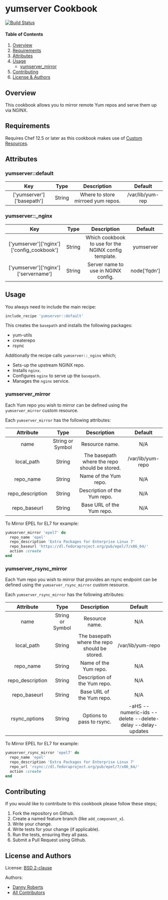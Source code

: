 # yumserver Cookbook
[![Build Status](https://travis-ci.org/kemra102/yumserver-cookbook.svg?branch=master)](https://travis-ci.org/kemra102/yumserver-cookbook)

#### Table of Contents

1. [Overview](#overview)
2. [Requirements](#requirements)
3. [Attributes](#attributes)
4. [Usage](#usage)
    * [yumserver_mirror](#yumserver_mirror)
5. [Contributing](#contributing)
6. [License & Authors](#license-and-authors)

## Overview

This cookbook allows you to mirror remote Yum repos and serve them up via NGINX.

## Requirements

Requires Chef 12.5 or later as this cookbook makes use of [Custom Resources](https://www.chef.io/blog/2015/10/08/chef-client-12-5-released/).

## Attributes

### yumserver::default
| Key                       | Type   | Description                       | Default          |
|:-------------------------:|:------:|:---------------------------------:|:----------------:|
| ['yumserver']['basepath'] | String | Where to store mirroed yum repos. | /var/lib/yum-rep |

### yumserver::_nginx
| Key                                       | Type   | Description                                          | Default      |
|:-----------------------------------------:|:------:|:----------------------------------------------------:|:------------:|
| ['yumserver']['nginx']['config_cookbook'] | String | Which cookbook to use for the NGINX config template. | yumserver    |
| ['yumserver']['nginx']['servername']      | String | Server name to use in NGINX config.                  | node['fqdn'] |

## Usage

You always need to include the main recipe:

```ruby
include_recipe 'yumserver::default'
```

This creates the `basepath` and installs the following packages:

* yum-utils
* createrepo
* rsync

Additionally the recipe calls `yumserver::_nginx` which;

* Sets-up the upstream NGINX repo.
* Installs `nginx`.
* Configures `nginx` to serve up the `basepath`.
* Manages the `nginx` service.

### yumserver_mirror

Each Yum repo you wish to mirror can be defined using the `yumserver_mirror` custom resource.

Each `yumserver_mirror` has the following attributes:

| Attribute        | Type             | Description                                   | Default           |
|:----------------:|:----------------:|:---------------------------------------------:|:-----------------:|
| name             | String or Symbol | Resource name.                                | N/A               |
| local_path       | String           | The basepath where the repo should be stored. | /var/lib/yum-repo |
| repo_name        | String           | Name of the Yum repo.                         | N/A               |
| repo_description | String           | Description of the Yum repo.                  | N/A               |
| repo_baseurl     | String           | Base URL of the Yum repo.                     | N/A               |

To Mirror EPEL for EL7 for example:

```ruby
yumserver_mirror 'epel7' do
  repo_name 'epel'
  repo_description 'Extra Packages for Enterprise Linux 7'
  repo_baseurl 'https://dl.fedoraproject.org/pub/epel/7/x86_64/'
  action :create
end
```

### yumserver_rsync_mirror

Each Yum repo you wish to mirror that provides an rsync endpoint can be defined using the `yumserver_rsync_mirror` custom resource.

Each `yumserver_rsync_mirror` has the following attributes:

| Attribute        | Type             | Description                                   | Default                                                    |
|:----------------:|:----------------:|:---------------------------------------------:|:----------------------------------------------------------:|
| name             | String or Symbol | Resource name.                                | N/A                                                        |
| local_path       | String           | The basepath where the repo should be stored. | /var/lib/yum-repo                                          |
| repo_name        | String           | Name of the Yum repo.                         | N/A                                                        |
| repo_description | String           | Description of the Yum repo.                  | N/A                                                        |
| repo_baseurl     | String           | Base URL of the Yum repo.                     | N/A                                                        |
| rsync_options    | String           | Options to pass to rsync.                     | -aHS --numeric-ids --delete --delete-delay --delay-updates |

To Mirror EPEL for EL7 for example:

```ruby
yumserver_rsync_mirror 'epel7' do
  repo_name 'epel'
  repo_description 'Extra Packages for Enterprise Linux 7'
  repo_url 'rsync://dl.fedoraproject.org/pub/epel/7/x86_64/'
  action :create
end
```

## Contributing

If you would like to contribute to this cookbook please follow these steps;

1. Fork the repository on Github.
2. Create a named feature branch (like `add_component_x`).
3. Write your change.
4. Write tests for your change (if applicable).
5. Run the tests, ensuring they all pass.
6. Submit a Pull Request using Github.

## License and Authors

License: [BSD 2-clause](https://tldrlegal.com/license/bsd-2-clause-license-\(freebsd\))

Authors:

  * [Danny Roberts](https://github.com/kemra102)
  * [All Contributors](https://github.com/kemra102/yumserver-cookbook/graphs/contributors)
